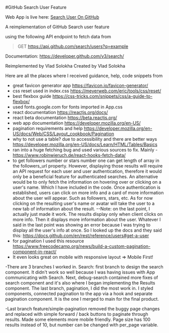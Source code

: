 #GitHub Search User Feature

Web App is live here: [Search User On GitHub](https://searchuserongithub.netlify.app)

A reimplementation of GitHub Search user feature

using the following API endpoint to fetch data from

>GET https://api.github.com/search/users?q=example

Documentation: https://developer.github.com/v3/search/ 

Reimplemented by Vlad Solokha
Created by Vlad Solokha

Here are all the places where I received guidance, help, code snippets from

- great favicon generator app https://favicon.io/favicon-generator/ 
- css reset used in index.css https://meyerweb.com/eric/tools/css/reset/
- best flexbox guide https://css-tricks.com/snippets/css/a-guide-to-flexbox/
- used fonts.google.com for fonts imported in App.css
- react documentation https://reactjs.org/docs/
- react beta documentation https://beta.reactjs.org/
- web app documentation https://developer.mozilla.org/en-US/
- pagination requirements and help https://developer.mozilla.org/en-US/docs/Web/CSS/Layout_cookbook/Pagination
- why to not use a table? due to accessibility and there are better ways https://developer.mozilla.org/en-US/docs/Learn/HTML/Tables/Basics
- ran into a huge fetching bug and used various sources to fix. Mainly - https://www.robinwieruch.de/react-hooks-fetch-data/ 
- to get followers number or stars number one can get length of array in the followers_url property. However, displaying those results will require an API request for each user and user authentication, therefore it would only be a beneficial feature for authenticated searches. An alternative would be to only fetch the information on hovering over or clicking on a user's name. Which I have included in the code. Once authentication is established, users can click on more info and a card of more information about the user will appear. Such as followers, stars, etc. As for now clicking on the resulting user's name or avatar will take the user to a new tab of information about the result. 
  --Note: on the last point, I actually just made it work. The results display only when client clicks on more info. Then it displays more information about the user. Whatever I said in the last point was showing an error because I was trying to display all the user's info at once. So I looked up the docs and they said this: https://docs.github.com/en/rest/reference/users#get-a-user
- for pagination I used this resource https://www.freecodecamp.org/news/build-a-custom-pagination-component-in-react/
- It even looks great on mobile with responsive layout => Mobile First! 


-There are 3 branches I worked in. Search: first branch to design the search component. It didn't work so well because I was having issues with App communicating with Search. Next, debug-search contained more fixes of search component and it's also where I began implementing the Results component. The last branch, pagination, I did the most work in. I styled components, connected pagination to the app via a hook and separate pagination component. It is the one I merged to main for the final product. 

-Last branch feature/simple-pagination removed the buggy page changes and replaced with simple forward / back buttons to paginate through results. Made some elements more mobile friendly. Page size has 100 results instead of 10, but number can be changed with per_page variable. 
